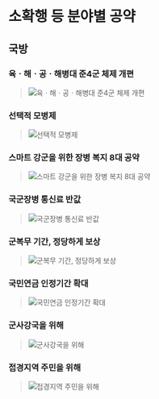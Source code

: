 # 소확행 등 분야별 공약

## 국방

### 육ㆍ해ㆍ공ㆍ해병대 준4군 체제 개편
> ![육ㆍ해ㆍ공ㆍ해병대 준4군 체제 개편](004_005_001.png)

### 선택적 모병제
> ![선택적 모병제](004_005_002.jpg)

### 스마트 강군을 위한 장병 복지 8대 공약
> ![스마트 강군을 위한 장병 복지 8대 공약](004_005_003.jpg)

### 국군장병 통신료 반값
> ![국군장병 통신료 반값](004_005_004.png)

### 군복무 기간, 정당하게 보상
> ![군복무 기간, 정당하게 보상](004_005_005.png)

### 국민연금 인정기간 확대
> ![국민연금 인정기간 확대](004_005_006.png)

### 군사강국을 위해
> ![군사강국을 위해](004_005_007.png)

### 접경지역 주민을 위해
> ![접경지역 주민을 위해](004_005_008.png)